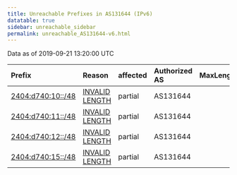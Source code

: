 ```yaml
---
title: Unreachable Prefixes in AS131644 (IPv6)
datatable: true
sidebar: unreachable_sidebar
permalink: unreachable_AS131644-v6.html
---
```


Data as of 2019-09-21 13:20:00 UTC


<div class="datatable-begin"></div>

| Prefix                                                       | Reason                                                                                                       | affected   | Authorized AS   |   MaxLength | Anchor                                       |   unreachable /48s |
|:-------------------------------------------------------------|:-------------------------------------------------------------------------------------------------------------|:-----------|:----------------|------------:|:---------------------------------------------|-------------------:|
| [2404:d740:10::/48](https://stat.ripe.net/2404:d740:10::/48) | [INVALID LENGTH](https://rpki-validator.ripe.net/announcement-preview?asn=AS131644&prefix=2404:d740:10::/48) | partial    | AS131644        |           0 | [APNIC](unreachable_APNIC_RPKI_Root-v6.html) |                  1 |
| [2404:d740:11::/48](https://stat.ripe.net/2404:d740:11::/48) | [INVALID LENGTH](https://rpki-validator.ripe.net/announcement-preview?asn=AS131644&prefix=2404:d740:11::/48) | partial    | AS131644        |           0 | [APNIC](unreachable_APNIC_RPKI_Root-v6.html) |                  1 |
| [2404:d740:12::/48](https://stat.ripe.net/2404:d740:12::/48) | [INVALID LENGTH](https://rpki-validator.ripe.net/announcement-preview?asn=AS131644&prefix=2404:d740:12::/48) | partial    | AS131644        |           0 | [APNIC](unreachable_APNIC_RPKI_Root-v6.html) |                  1 |
| [2404:d740:15::/48](https://stat.ripe.net/2404:d740:15::/48) | [INVALID LENGTH](https://rpki-validator.ripe.net/announcement-preview?asn=AS131644&prefix=2404:d740:15::/48) | partial    | AS131644        |           0 | [APNIC](unreachable_APNIC_RPKI_Root-v6.html) |                  1 |

<div class="datatable-end"></div>